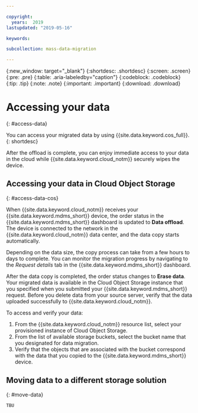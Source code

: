 ```yaml
---

copyright:
  years:  2019
lastupdated: "2019-05-16"

keywords:

subcollection: mass-data-migration

---
```


{:new_window: target="_blank"}
{:shortdesc: .shortdesc}
{:screen: .screen}
{:pre: .pre}
{:table: .aria-labeledby="caption"}
{:codeblock: .codeblock}
{:tip: .tip}
{:note: .note}
{:important: .important}
{:download: .download}

# Accessing your data
{: #access-data}

You can access your migrated data by using {{site.data.keyword.cos_full}}.
{: shortdesc}

After the offload is complete, you can enjoy immediate access to your data in the cloud while {{site.data.keyword.cloud_notm}} securely wipes the device.

## Accessing your data in Cloud Object Storage
{: #access-data-cos}

When {{site.data.keyword.cloud_notm}} receives your {{site.data.keyword.mdms_short}} device, the order status in the {{site.data.keyword.mdms_short}} dashboard is updated to **Data offload**. The device is connected to the network in the {{site.data.keyword.cloud_notm}} data center, and the data copy starts automatically. 

Depending on the data size, the copy process can take from a few hours to days to complete. You can monitor the migration progress by navigating to the _Request details_ tab in the {{site.data.keyword.mdms_short}} dashboard. 

After the data copy is completed, the order status changes to **Erase data**. Your migrated data is available in the Cloud Object Storage instance that you specified when you submitted your {{site.data.keyword.mdms_short}} request. Before you delete data from your source server, verify that the data uploaded successfully to {{site.data.keyword.cloud_notm}}.

To access and verify your data: 

1. From the {{site.data.keyword.cloud_notm}} resource list, select your provisioned instance of Cloud Object Storage.
2. From the list of available storage buckets, select the bucket name that you designated for data migration.
3. Verify that the objects that are associated with the bucket correspond with the data that you copied to the {{site.data.keyword.mdms_short}} device.

## Moving data to a different storage solution
{: #move-data}

<!-- Add info from https://developer.ibm.com/recipes/tutorials/moving-data-from-cos-to-file-or-block-storage/ -->

`TBU`
